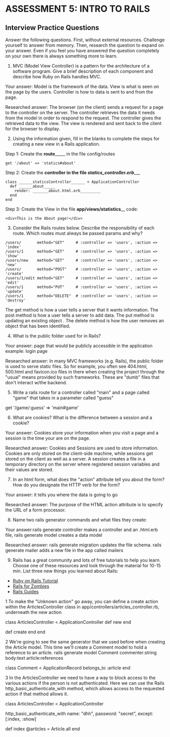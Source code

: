 # ASSESSMENT 5: INTRO TO RAILS
## Interview Practice Questions

Answer the following questions. First, without external resources. Challenge yourself to answer from memory. Then, research the question to expand on your answer. Even if you feel you have answered the question completely on your own there is always something more to learn.

1. MVC (Model View Controller) is a pattern for the architecture of a software program. Give a brief description of each component and describe how Ruby on Rails handles MVC.

  Your answer: Model is the framework of the data. View is what is seen on the page by the users. Controller is how to data is sent to and from the page.

  Researched answer: The browser (on the client) sends a request for a page to the controller on the server.
The controller retrieves the data it needs from the model in order to respond to the request.
The controller gives the retrieved data to the view.
The view is rendered and sent back to the client for the browser to display.



2. Using the information given, fill in the blanks to complete the steps for creating a new view in a Rails application.

  Step 1: Create the __route_______ in the file config/routes
  ```
  get '/about' => 'statics#about'
  ```

  Step 2: Create the ________controller____ in the file ___statics_controller.erb__________
  ```
  class ______staticsController______ < ApplicationController
    def ______about_____
      render: _______about.html.erb_________
    end
  end
  ```

  Step 3: Create the View in the file ______app/views/statistics________
  code:
  ```
  <div>This is the About page!</div>
  ```


3. Consider the Rails routes below. Describe the responsibility of  each route. Which routes must always be passed params and why?

```
/users/       method="GET"     # :controller => 'users', :action => 'index'
/users/1      method="GET"     # :controller => 'users', :action => 'show'
/users/new    method="GET"     # :controller => 'users', :action => 'new'
/users/       method="POST"    # :controller => 'users', :action => 'create'
/users/1/edit method="GET"     # :controller => 'users', :action => 'edit'
/users/1      method="PUT"     # :controller => 'users', :action => 'update'
/users/1      method="DELETE"  # :controller => 'users', :action => 'destroy'
```
The get method is how a user tells a server that it wants information. The post method is how a user tells a server to add data. The put method is updating an existing object . The delete method is how the user removes an object that has been identified.




4. What is the public folder used for in Rails?

  Your answer: page that would be publicly accessible in the application example: login page

  Researched answer: In many MVC frameworks (e.g. Rails), the public folder is used to serve static files. So for example, you often see 404.html, 500.html and favicon.ico files in there when creating the project through the "usual" means provided by such frameworks. These are "dumb" files that don't interact w/the backend.



5. Write a rails route for a controller called "main" and a page called "game" that takes in a parameter called "guess"

get '/game/:guess' => 'main#game'

6. What are cookies? What is the difference between a session and a cookie?

  Your answer: Cookies store your information when you visit a page and a session is the time your are on the page.

  Researched answer: Cookies and Sessions are used to store information. Cookies are only stored on the client-side machine, while sessions get stored on the client as well as a server. A session creates a file in a temporary directory on the server where registered session variables and their values are stored.



7. In an html form, what does the "action" attribute tell you about the form? How do you designate the HTTP verb for the form?

  Your answer: it tells you where the data is going to go

  Researched answer: The purpose of the HTML action attribute is to specify the URL of a form processor.



8. Name two rails generator commands and what files they create:

  Your answer:rails generate controller makes a controller and an .html.erb file, rails generate model creates a data model

  Researched answer: rails generate migration updates the file schema. rails generate mailer adds a new file in the app called mailers


9. Rails has a great community and lots of free tutorials to help you learn. Choose one of these resources and look through the material for 10-15 min. List three new things you learned about Rails:
- [Ruby on Rails Tutorial](https://www.tutorialspoint.com/ruby-on-rails/index.htm)
- [Rails for Zombies](http://railsforzombies.org)
- [Rails Guides](http://guides.rubyonrails.org/getting_started.html)

1 To make the "Unknown action" go away, you can define a create action within the ArticlesController class in app/controllers/articles_controller.rb, underneath the new action

class ArticlesController < ApplicationController
  def new
  end
 
  def create
  end
end

2 We're going to see the same generator that we used before when creating the Article model. This time we'll create a Comment model to hold a reference to an article.
rails generate model Comment commenter:string body:text article:references

class Comment < ApplicationRecord
  belongs_to :article
end

3 In the ArticlesController we need to have a way to block access to the various actions if the person is not authenticated. Here we can use the Rails http_basic_authenticate_with method, which allows access to the requested action if that method allows it.

class ArticlesController < ApplicationController
 
  http_basic_authenticate_with name: "dhh", password: "secret", except: [:index, :show]
 
  def index
    @articles = Article.all
  end